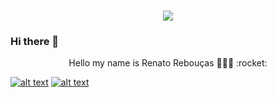 <h1 align="center">
  <img src="https://giphy.com/embed/JIX9t2j0ZTN9S" />
</h1>

### Hi there 👋

<p align="center">Hello my name is Renato Rebouças 👨🏻‍💻 :rocket:</p>
<p align="center"> </p>

[![alt text][1.1]][1]
[![alt text][2.1]][2]

[1.1]: http://i.imgur.com/tXSoThF.png
[2.1]: http://i.imgur.com/P3YfQoD.png


[1]: https://twitter.com/https_zero6
[2]: https://www.facebook.com/tinho361/
